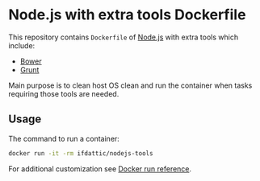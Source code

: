 # Node.js with extra tools Dockerfile

This repository contains `Dockerfile` of [Node.js](http://nodejs.org/) with extra tools which include:

* [Bower](http://bower.io/)
* [Grunt](http://gruntjs.com/)

Main purpose is to clean host OS clean and run the container when tasks requiring those tools are needed.

## Usage

The command to run a container:

```bash
docker run -it -rm ifdattic/nodejs-tools
```

For additional customization see [Docker run reference](https://docs.docker.com/reference/run/).
